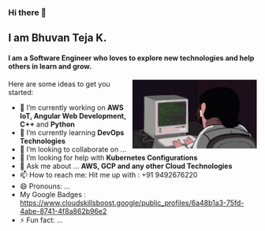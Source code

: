 ### Hi there 👋

## I am Bhuvan Teja K.
#### I am a Software Engineer who loves to explore new technologies and help others in learn and grow.


<!-- **kbhuvanteja/kbhuvanteja** is a ✨ _special_ ✨ repository because its `README.md` (this file) appears on your GitHub profile. -->
<img align="right" src="https://github.com/kbhuvanteja/kbhuvanteja/blob/main/devtype.gif" width="50%"/>

Here are some ideas to get you started:

- 🔭 I’m currently working on **AWS IoT, Angular Web Development, C++** and **Python**
- 🌱 I’m currently learning **DevOps Technologies**
- 👯 I’m looking to collaborate on ...
- 🤔 I’m looking for help with **Kubernetes Configurations**
- 💬 Ask me about ... **AWS, GCP and any other Cloud Technologies**
- 📫 How to reach me: Hit me up with : +91 9492676220
- 😄 Pronouns: ...
- My Google Badges : https://www.cloudskillsboost.google/public_profiles/6a48b1a3-75fd-4abe-8741-4f8a862b96e2
- ⚡ Fun fact: ...

